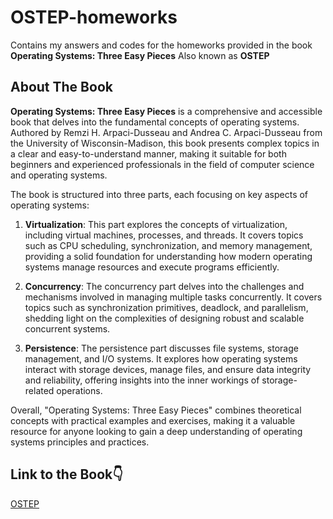 # OSTEP-homeworks
Contains my answers and codes for the homeworks provided in the book **Operating Systems: Three Easy Pieces** Also known as **OSTEP**

## About The Book
**Operating Systems: Three Easy Pieces** is a comprehensive and accessible book that delves into the fundamental concepts of operating systems. Authored by Remzi H. Arpaci-Dusseau and Andrea C. Arpaci-Dusseau from the University of Wisconsin-Madison, this book presents complex topics in a clear and easy-to-understand manner, making it suitable for both beginners and experienced professionals in the field of computer science and operating systems.

The book is structured into three parts, each focusing on key aspects of operating systems:

1. **Virtualization**: This part explores the concepts of virtualization, including virtual machines, processes, and threads. It covers topics such as CPU scheduling, synchronization, and memory management, providing a solid foundation for understanding how modern operating systems manage resources and execute programs efficiently.

2. **Concurrency**: The concurrency part delves into the challenges and mechanisms involved in managing multiple tasks concurrently. It covers topics such as synchronization primitives, deadlock, and parallelism, shedding light on the complexities of designing robust and scalable concurrent systems.

3. **Persistence**: The persistence part discusses file systems, storage management, and I/O systems. It explores how operating systems interact with storage devices, manage files, and ensure data integrity and reliability, offering insights into the inner workings of storage-related operations.

Overall, "Operating Systems: Three Easy Pieces" combines theoretical concepts with practical examples and exercises, making it a valuable resource for anyone looking to gain a deep understanding of operating systems principles and practices.

## Link to the Book👇 
[OSTEP](https://pages.cs.wisc.edu/~remzi/OSTEP/)
